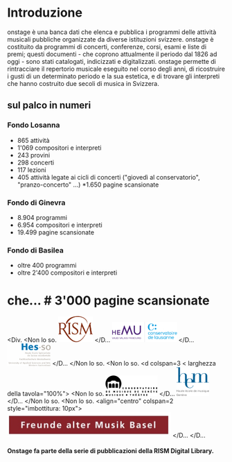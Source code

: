 # Introduzione

onstage è una banca dati che elenca e pubblica i programmi delle attività musicali pubbliche organizzate da diverse istituzioni svizzere. onstage è costituito da programmi di concerti, conferenze, corsi, esami e liste di premi; questi documenti - che coprono attualmente il periodo dal 1826 ad oggi - sono stati catalogati, indicizzati e digitalizzati. onstage permette di rintracciare il repertorio musicale eseguito nel corso degli anni, di ricostruire i gusti di un determinato periodo e la sua estetica, e di trovare gli interpreti che hanno costruito due secoli di musica in Svizzera.

## sul palco in numeri

### Fondo Losanna

* 865 attività
* 1'069 compositori e interpreti
* 243 provini
* 298 concerti
* 117 lezioni
* 405 attività legate ai cicli di concerti ("giovedì al conservatorio", "pranzo-concerto" ...)
*1.650 pagine scansionate

### Fondo di Ginevra

* 8.904 programmi
* 6.954 compositori e interpreti
* 19.499 pagine scansionate

### Fondo di Basilea

* oltre 400 programmi
* oltre 2'400 compositori e interpreti
# che... # 3'000 pagine scansionate

<!-- Vecchi loghi di scena-->
<Div.
	<tabella border="0" cellspacing="10px" style="margine: 0 auto;text-align:center">
		<Non lo so.
			<d align="centro">
				<a href="http://www.rism-ch.org" target="_blank"><img src="https://raw.githubusercontent.com/rism-ch/onstage-texts/master/images/logo-rism.png" width="80px" border="0"></a>
			</D...
			<d align="centro">
				<a href="http://www.hemu.ch" target="_blank"><img src="https://raw.githubusercontent.com/rism-ch/onstage-texts/master/images/logo-cdl-hemu.jpg" width="150px" border="0"></a>
			</D...
			<d align="centro">
				<a href="http://www.hes-so.ch" target="_blank"><img src="https://raw.githubusercontent.com/rism-ch/onstage-texts/master/images/logo-hesso-s.png" width="100px" border="0"></a>
			</D...
		</Non lo so.
    <Non lo so.
      <d colspan=3
        < larghezza della tavola="100%">
          <Non lo so.
      			<td align="centro" width="50%">
      				<a href="http://www.cmusge.ch" target="_blank"><img src="https://raw.githubusercontent.com/rism-ch/onstage-texts/master/images/logo-cmusge.png" width="120px" border="0"></a>
      			</D...
      			<td align="centro" width="50%">
      				<a href="https://www.hesge.ch/hem" target="_blank"><img src="https://raw.githubusercontent.com/rism-ch/onstage-texts/master/images/logo-hem-ge.png" width="75px" border="0"></a>
      			</D...
          </Non lo so.
          <Non lo so.
            <align="centro" colspan=2 style="imbottitura: 10px">
              <a href="http://famb.ch/" target="_blank"><img src="https://raw.githubusercontent.com/rism-ch/onstage-texts/master/images/famb_logo_pantone.jpg" width="75%"></a>
            </D...
        </tavolo>
      </D...
	</tavolo>
</div>

#### Onstage fa parte della serie di pubblicazioni della RISM Digital Library.
